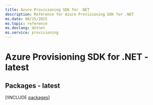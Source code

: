 ```yaml
---
title: Azure Provisioning SDK for .NET
description: Reference for Azure Provisioning SDK for .NET
ms.date: 08/15/2025
ms.topic: reference
ms.devlang: dotnet
ms.service: provisioning
---
```

# Azure Provisioning SDK for .NET - latest
## Packages - latest
[!INCLUDE [packages](provisioning-index.md)]
